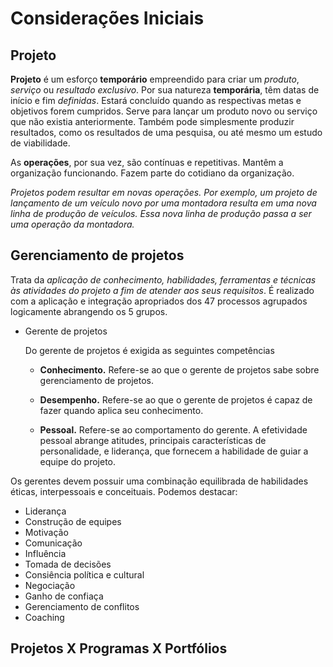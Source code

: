 # Considerações Iniciais

## Projeto

**Projeto** é um esforço **temporário** empreendido para criar um _produto_, _serviço_ ou _resultado exclusivo_.
Por sua natureza **temporária**, têm datas de início e fim _definidas_.
Estará concluído quando as respectivas metas e objetivos forem cumpridos.
Serve para lançar um produto novo ou serviço que não existia anteriormente.
Também pode simplesmente produzir resultados, como os resultados de uma pesquisa, ou até mesmo um estudo de viabilidade.

As **operações**, por sua vez, são contínuas e repetitivas.
Mantêm a organização funcionando.
Fazem parte do cotidiano da organização.

_Projetos podem resultar em novas operações.
Por exemplo, um projeto de lançamento de um veículo novo por uma montadora resulta em uma nova linha de produção de veículos.
Essa nova linha de produção passa a ser uma operação da montadora._

## Gerenciamento de projetos

Trata da _aplicação de conhecimento, habilidades, ferramentas e técnicas às atividades do projeto a fim de atender aos seus requisitos_.
É realizado com a aplicação e integração apropriados dos 47 processos agrupados logicamente abrangendo os 5 grupos.

* Gerente de projetos
    
    Do gerente de projetos é exigida as seguintes competências
    * **Conhecimento.**
        Refere-se ao que o gerente de projetos sabe sobre gerenciamento de projetos.

    * **Desempenho.**
        Refere-se ao que o gerente de projetos é capaz de fazer quando aplica seu conhecimento.
    
    * **Pessoal.**
        Refere-se ao comportamento do gerente.
        A efetividade pessoal  abrange atitudes, principais características de personalidade, e liderança, que fornecem a habilidade de guiar a equipe do projeto.

Os gerentes devem possuir uma combinação equilibrada de habilidades éticas, interpessoais e conceituais.
Podemos destacar:

* Liderança
* Construção de equipes
* Motivação
* Comunicação
* Influência
* Tomada de decisões
* Consiência política e cultural
* Negociação
* Ganho de confiaça
* Gerenciamento de conflitos
* Coaching

## Projetos X Programas X Portfólios


